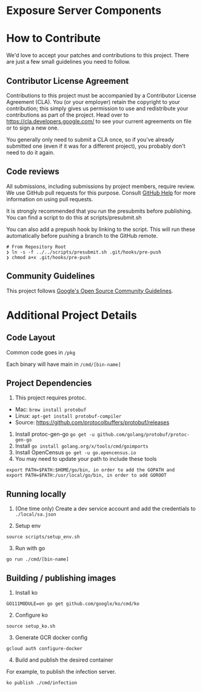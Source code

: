 # Exposure Server Components

# How to Contribute

We'd love to accept your patches and contributions to this project. There are
just a few small guidelines you need to follow.

## Contributor License Agreement

Contributions to this project must be accompanied by a Contributor License
Agreement (CLA). You (or your employer) retain the copyright to your
contribution; this simply gives us permission to use and redistribute your
contributions as part of the project. Head over to
<https://cla.developers.google.com/> to see your current agreements on file or
to sign a new one.

You generally only need to submit a CLA once, so if you've already submitted one
(even if it was for a different project), you probably don't need to do it
again.

## Code reviews

All submissions, including submissions by project members, require review. We
use GitHub pull requests for this purpose. Consult
[GitHub Help](https://help.github.com/articles/about-pull-requests/) for more
information on using pull requests.

It is strongly recommended that you run the presubmits before publishing. You
can find a script to do this at scripts/presubmit.sh

You can also add a prepush hook by linking to the script. This will run
these automatically before pushing a branch to the GitHub remote.

```
# From Repository Root
❯ ln -s -f ../../scripts/presubmit.sh .git/hooks/pre-push
❯ chmod a+x .git/hooks/pre-push
```

## Community Guidelines

This project follows
[Google's Open Source Community Guidelines](https://opensource.google/conduct/).

# Additional Project Details
## Code Layout

Common code goes in `/pkg`

Each binary will have main in `/cmd/[bin-name]`

## Project Dependencies
1. This project requires protoc.
  - Mac: `brew install protobuf`
  - Linux: `apt-get install protobuf-compiler`
  - Source: https://github.com/protocolbuffers/protobuf/releases
1. Install protoc-gen-go `go get -u github.com/golang/protobuf/protoc-gen-go`
1. Install `go install golang.org/x/tools/cmd/goimports`
1. Install OpenCensus `go get -u go.opencensus.io`
1. You may need to update your path to include these tools

```
export PATH=$PATH:$HOME/go/bin, in order to add the GOPATH and
export PATH=$PATH:/usr/local/go/bin, in order to add GOROOT
```

## Running locally

1. (One time only) Create a dev service account and add the credentials to `./local/sa.json`

2. Setup env

```
source scripts/setup_env.sh
```

3. Run with go

```
go run ./cmd/[bin-name]
```



## Building / publishing images

1. Install ko

```
GO111MODULE=on go get github.com/google/ko/cmd/ko
```

2. Configure ko

```
source setup_ko.sh
```

3. Generate GCR docker config

```
gcloud auth configure-docker
```

4. Build and publish the desired container

For example, to publish the infection server.

```
ko publish ./cmd/infection
```
